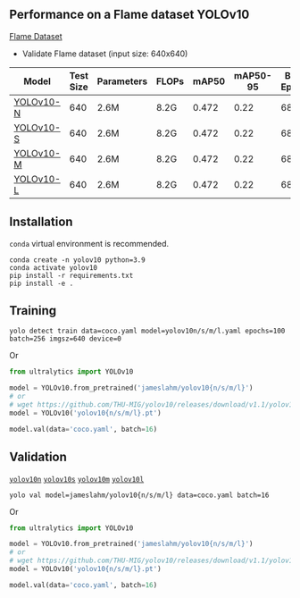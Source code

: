 ## Performance on a Flame dataset YOLOv10
[Flame Dataset](https://drive.google.com/file/d/13GZaa0A62msXdcS6z9_9k1aLfSh41d-F/view?usp=drive_link)
- Validate Flame dataset (input size: 640x640)
  
| Model       | Test Size   | Parameters  | FLOPs       | mAP50       |   mAP50-95 | Best Epoch |
| ----------- | ----------- | ----------- | ----------- | ----------- |----------- |----------- |
| [YOLOv10-N](https://github.com/ultralytics/assets/releases/download/v8.2.0/yolov10n.pt)   |      640    |      2.6M   |      8.2G   |    0.472    |        0.22 |       68 |
| [YOLOv10-S](https://github.com/ultralytics/assets/releases/download/v8.2.0/yolov10s.pt)   |      640    |      2.6M   |      8.2G   |    0.472    |        0.22 |       68 |
| [YOLOv10-M](https://github.com/ultralytics/assets/releases/download/v8.2.0/yolov10m.pt)   |      640    |      2.6M   |      8.2G   |    0.472    |        0.22 |       68 |
| [YOLOv10-L](https://github.com/ultralytics/assets/releases/download/v8.2.0/yolov10l.pt)   |      640    |      2.6M   |      8.2G   |    0.472    |        0.22 |       68 |

## Installation
`conda` virtual environment is recommended. 
```
conda create -n yolov10 python=3.9
conda activate yolov10
pip install -r requirements.txt
pip install -e .
```

## Training 
```
yolo detect train data=coco.yaml model=yolov10n/s/m/l.yaml epochs=100 batch=256 imgsz=640 device=0
```
Or
```python
from ultralytics import YOLOv10

model = YOLOv10.from_pretrained('jameslahm/yolov10{n/s/m/l}')
# or
# wget https://github.com/THU-MIG/yolov10/releases/download/v1.1/yolov10{n/s/m/l}.pt
model = YOLOv10('yolov10{n/s/m/l}.pt')

model.val(data='coco.yaml', batch=16)
```


## Validation
[`yolov10n`](https://github.com/ultralytics/assets/releases/download/v8.2.0/yolov10n.pt)  [`yolov10s`](https://github.com/ultralytics/assets/releases/download/v8.2.0/yolov10s.pt)  [`yolov10m`](https://github.com/ultralytics/assets/releases/download/v8.2.0/yolov10m.pt)  [`yolov10l`](https://github.com/ultralytics/assets/releases/download/v8.2.0/yolov10l.pt)   
```
yolo val model=jameslahm/yolov10{n/s/m/l} data=coco.yaml batch=16
```

Or
```python
from ultralytics import YOLOv10

model = YOLOv10.from_pretrained('jameslahm/yolov10{n/s/m/l}')
# or
# wget https://github.com/THU-MIG/yolov10/releases/download/v1.1/yolov10{n/s/m/l}.pt
model = YOLOv10('yolov10{n/s/m/l}.pt')

model.val(data='coco.yaml', batch=16)
```




